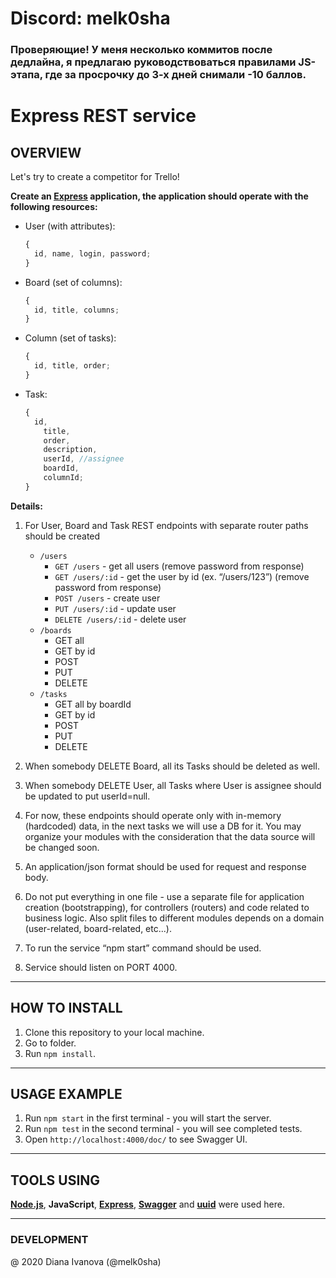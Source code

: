 # Discord: melk0sha

### Проверяющие! У меня несколько коммитов после дедлайна, я предлагаю руководствоваться правилами JS-этапа, где за просрочку до 3-х дней снимали -10 баллов.

# Express REST service

## OVERVIEW

Let's try to create a competitor for Trello!

**Create an [Express](https://expressjs.com/ru/) application, the application should operate with the following resources:**

- User (with attributes):
  ```javascript
  {
    id, name, login, password;
  }
  ```
- Board (set of columns):
  ```javascript
  {
    id, title, columns;
  }
  ```
- Column (set of tasks):
  ```javascript
  {
    id, title, order;
  }
  ```
- Task:
  ```javascript
  {
    id,
      title,
      order,
      description,
      userId, //assignee
      boardId,
      columnId;
  }
  ```

**Details:**

1. For User, Board and Task REST endpoints with separate router paths should be created

   - `/users`
     - `GET /users` - get all users (remove password from response)
     - `GET /users/:id` - get the user by id (ex. “/users/123”) (remove password from response)
     - `POST /users` - create user
     - `PUT /users/:id` - update user
     - `DELETE /users/:id` - delete user
   - `/boards`
     - GET all
     - GET by id
     - POST
     - PUT
     - DELETE
   - `/tasks`
     - GET all by boardId
     - GET by id
     - POST
     - PUT
     - DELETE

2. When somebody DELETE Board, all its Tasks should be deleted as well.

3. When somebody DELETE User, all Tasks where User is assignee should be updated to put userId=null.

4. For now, these endpoints should operate only with in-memory (hardcoded) data, in the next tasks we will use a DB for it. You may organize your modules with the consideration that the data source will be changed soon.

5. An application/json format should be used for request and response body.

6. Do not put everything in one file - use a separate file for application creation (bootstrapping), for controllers (routers) and code related to business logic. Also split files to different modules depends on a domain (user-related, board-related, etc...).

7. To run the service “npm start” command should be used.

8. Service should listen on PORT 4000.

---

## HOW TO INSTALL

1. Clone this repository to your local machine.
2. Go to folder.
3. Run `npm install`.

---

## USAGE EXAMPLE

1. Run `npm start` in the first terminal - you will start the server.
2. Run `npm test` in the second terminal - you will see completed tests.
3. Open `http://localhost:4000/doc/` to see Swagger UI.

---

## TOOLS USING

**[Node.js](https://nodejs.org/en/)**, **JavaScript**, **[Express](https://expressjs.com/ru/)**, **[Swagger](https://swagger.io/)** and **[uuid](https://www.npmjs.com/package/uuid)** were used here.

---

### DEVELOPMENT

@ 2020 Diana Ivanova (@melk0sha)
